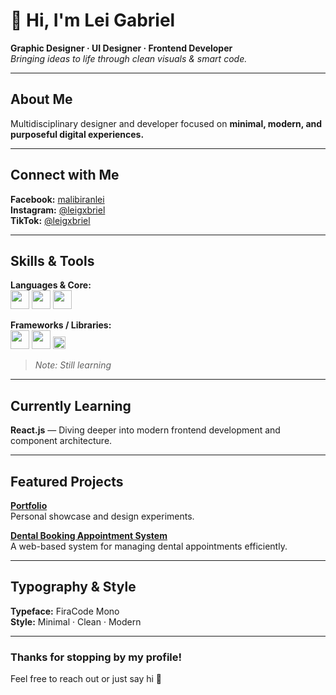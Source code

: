 # 👋 Hi, I'm Lei Gabriel

**Graphic Designer · UI Designer · Frontend Developer**  
_Bringing ideas to life through clean visuals & smart code._

---

## About Me  
Multidisciplinary designer and developer focused on **minimal, modern, and purposeful digital experiences.**

---

## Connect with Me  
**Facebook:** [malibiranlei](https://facebook.com/malibiranlei)  
**Instagram:** [@leigxbriel](https://instagram.com/leigxbriel)  
**TikTok:** [@leigxbriel](https://tiktok.com/@leigxbriel)  

---
## Skills & Tools  

**Languages & Core:**  
<img src="https://cdn.jsdelivr.net/gh/devicons/devicon/icons/html5/html5-original.svg" width="30"/> 
<img src="https://cdn.jsdelivr.net/gh/devicons/devicon/icons/css3/css3-original.svg" width="30"/> 
<img src="https://cdn.jsdelivr.net/gh/devicons/devicon/icons/javascript/javascript-original.svg" width="30"/>  

**Frameworks / Libraries:**  
<img src="https://cdn.jsdelivr.net/gh/devicons/devicon/icons/tailwindcss/tailwindcss-original.svg" width="30"/> 
<img src="https://cdn.jsdelivr.net/gh/devicons/devicon/icons/react/react-original.svg" width="30"/>
<img src="https://lavalust.netlify.app/_images/logo.png" width="20"/>

> *Note: Still learning*

---

## Currently Learning  
**React.js** — Diving deeper into modern frontend development and component architecture.

---

## Featured Projects

**[Portfolio](https://leigabriel.vercel.app/)**  
Personal showcase and design experiments.  

**[Dental Booking Appointment System](https://github.com/leigabriel/dental-booking-appointment-system)**  
A web-based system for managing dental appointments efficiently.   

---

## Typography & Style  
**Typeface:** FiraCode Mono <br>
**Style:** Minimal · Clean · Modern

---

### Thanks for stopping by my profile!  
Feel free to reach out or just say hi 👋
